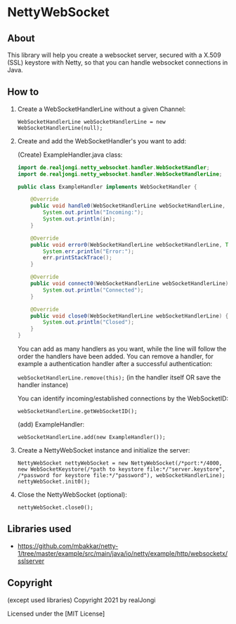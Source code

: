 # NettyWebSocket

## About

This library will help you create a websocket server, secured with a X.509 (SSL) keystore with Netty, so that you can handle websocket connections in Java.

## How to

1. Create a WebSocketHandlerLine without a given Channel:

      `WebSocketHandlerLine webSocketHandlerLine = new WebSocketHandlerLine(null);`
   
2. Create and add the WebSocketHandler's you want to add:

      (Create) ExampleHandler.java class:
    
      ```java
      import de.realjongi.netty_websocket.handler.WebSocketHandler;
      import de.realjongi.netty_websocket.handler.WebSocketHandlerLine;

      public class ExampleHandler implements WebSocketHandler {

          @Override
          public void handle0(WebSocketHandlerLine webSocketHandlerLine, String in) {
              System.out.println("Incoming:");
              System.out.println(in);
          }

          @Override
          public void error0(WebSocketHandlerLine webSocketHandlerLine, Throwable err) {
              System.err.println("Error:");
              err.printStackTrace();
          }

          @Override
          public void connect0(WebSocketHandlerLine webSocketHandlerLine) {
              System.out.println("Connected");
          }

          @Override
          public void close0(WebSocketHandlerLine webSocketHandlerLine) {
              System.out.println("Closed");
          }
      }
      ```
      
      You can add as many handlers as you want, while the line will follow the order the handlers have been added.
      You can remove a handler, for example a authentication handler after a successful authentication:
      
      `webSocketHandlerLine.remove(this);` (in the handler itself OR save the handler instance)
      
      You can identify incoming/established connections by the WebSocketID:
      
      `webSocketHandlerLine.getWebSocketID();`
    
      
      (add) ExampleHandler:
      
      `webSocketHandlerLine.add(new ExampleHandler());`
      
3. Create a NettyWebSocket instance and initialize the server:

     `NettyWebSocket nettyWebSocket = new NettyWebSocket(/*port:*/4000, new WebSocketKeystore(/*path to keystore file:*/"server.keystore", /*password for keystore file:*/"password"), webSocketHandlerLine);
      nettyWebSocket.init0();`
      
4. Close the NettyWebSocket (optional):

     `nettyWebSocket.close0();`

## Libraries used

* https://github.com/mbakkar/netty-1/tree/master/example/src/main/java/io/netty/example/http/websocketx/sslserver

## Copyright

(except used libraries) Copyright 2021 by realJongi

Licensed under the [MIT License]
